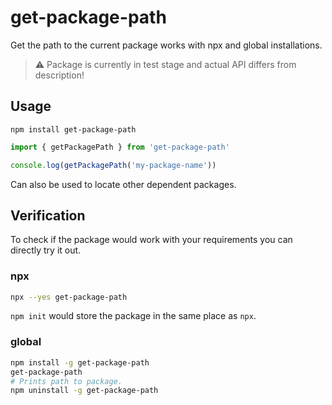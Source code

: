 # get-package-path

Get the path to the current package works with npx and global installations.

> :warning: Package is currently in test stage and actual API differs from description!

## Usage

```
npm install get-package-path
```

```js
import { getPackagePath } from 'get-package-path'

console.log(getPackagePath('my-package-name'))
```

Can also be used to locate other dependent packages.

## Verification

To check if the package would work with your requirements you can directly try it out.

### npx

```sh
npx --yes get-package-path
```

`npm init` would store the package in the same place as `npx`.

### global

```sh
npm install -g get-package-path
get-package-path
# Prints path to package.
npm uninstall -g get-package-path
```
